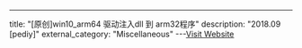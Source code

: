 ---
title: "[原创]win10_arm64 驱动注入dll 到 arm32程序"
description: "2018.09 [pediy]"
external_category: "Miscellaneous"
---[Visit Website](https://bbs.pediy.com/thread-247032.htm)


